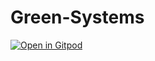 # Green-Systems

[![Open in Gitpod](https://gitpod.io/button/open-in-gitpod.svg)](https://gitpod.io/#https://github.com/marc319/Green-Systems.git)
